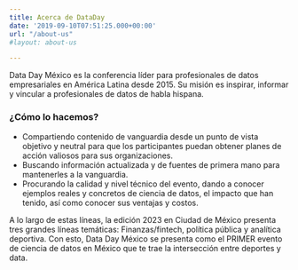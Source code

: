 ```yaml
---
title: Acerca de DataDay
date: '2019-09-10T07:51:25.000+00:00'
url: "/about-us"
#layout: about-us

---
```


Data Day México es la conferencia líder para profesionales de datos empresariales en América Latina desde 2015. Su misión es  inspirar, informar y vincular a profesionales de datos de habla hispana. 

### ¿Cómo lo hacemos?
* Compartiendo contenido de vanguardia desde un punto de vista objetivo y neutral para que los participantes puedan obtener planes de acción valiosos para sus organizaciones.
* Buscando información actualizada y de fuentes de primera mano para mantenerles a la vanguardia.
* Procurando la calidad y nivel técnico del evento, dando a conocer ejemplos reales y concretos de ciencia de datos, el impacto que han tenido, así como conocer sus ventajas y costos.

A lo largo de estas líneas, la edición 2023 en Ciudad de México presenta tres grandes líneas temáticas: Finanzas/fintech, política pública y analítica deportiva. Con esto, Data Day México se presenta como el PRIMER evento de ciencia de datos en México que te trae la intersección entre deportes y data.




